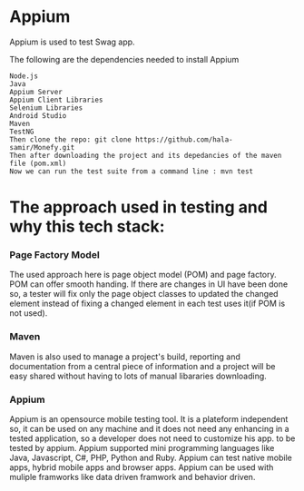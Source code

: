 # Appium 
Appium is used to test Swag app.

The following are the dependencies needed to install Appium

    Node.js
    Java
    Appium Server
    Appium Client Libraries
    Selenium Libraries
    Android Studio
    Maven
    TestNG
    Then clone the repo: git clone https://github.com/hala-samir/Monefy.git
    Then after downloading the project and its depedancies of the maven file (pom.xml)
    Now we can run the test suite from a command line : mvn test
 
# The approach used in testing and  why this tech stack:
### Page Factory Model 
  The used approach here is page object model (POM) and page factory. POM can offer smooth handing. 
  If there are changes in UI have been done so, a tester will fix only the page object classes to updated
  the changed element instead of fixing a changed element in each test uses it(if POM is not used).
### Maven 
  Maven is also used to manage a project's build, reporting and documentation from a central piece
  of information and a project will be easy shared without having to lots of manual libararies downloading.
### Appium 
  Appium is an opensource mobile testing tool. It is a plateform independent so, it can be used on any machine
  and it does not need any enhancing in a tested application, so a developer does not need to customize his app. 
  to be tested by appium.
  Appium supported mini programming languages like Java, Javascript, C#, PHP, Python and Ruby.
  Appium can test native mobile apps, hybrid mobile apps and browser apps.
  Appium can be used with muliple framworks like data driven framwork and behavior driven.
        
        
        
  
    
